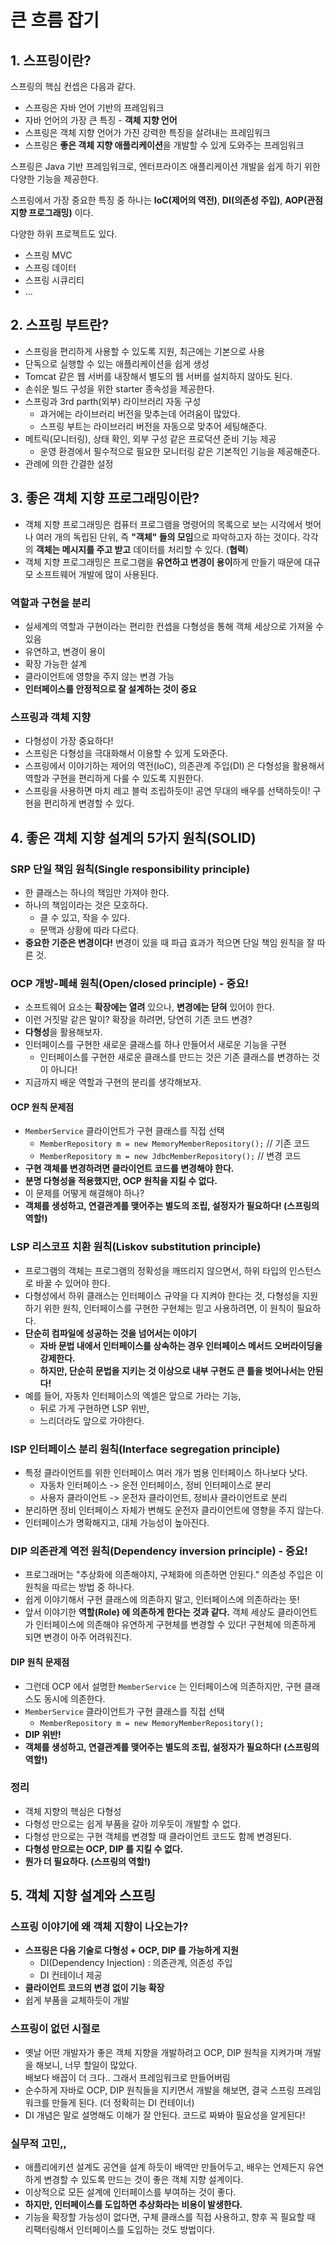 # 큰 흐름 잡기

## 1. 스프링이란?&#x20;

스프링의 핵심 컨셉은 다음과 같다.&#x20;

* 스프링은 자바 언어 기반의 프레임워크&#x20;
* 자바 언어의 가장 큰 특징 - **객체 지향 언어**
* 스프링은 객체 지향 언어가 가진 강력한 특징을 살려내는 프레임워크&#x20;
* 스프링은 **좋은 객체 지향 애플리케이션**을 개발할 수 있게 도와주는 프레임워크&#x20;

스프링은 Java 기반 프레임워크로, 엔터프라이즈 애플리케이션 개발을 쉽게 하기 위한 다양한 기능을 제공한다.&#x20;

스프링에서 가장 중요한 특징 중 하나는 **IoC(제어의 역전)**, **DI(의존성 주입)**, **AOP(관점 지향 프로그래밍)** 이다.&#x20;

다양한 하위 프로젝트도 있다.&#x20;

* 스프링 MVC
* 스프링 데이터
* 스프링 시큐리티&#x20;
* ...&#x20;

## 2. 스프링 부트란?&#x20;

* 스프링을 편리하게 사용할 수 있도록 지원, 최근에는 기본으로 사용&#x20;
* 단독으로 실행할 수 있는 애플리케이션을 쉽게 생성&#x20;
* Tomcat 같은 웹 서버를 내장해서 별도의 웹 서버를 설치하지 않아도 된다.&#x20;
* 손쉬운 빌드 구성을 위한 starter 종속성을 제공한다.
* 스프링과 3rd parth(외부) 라이브러리 자동 구성&#x20;
  * 과거에는 라이브러리 버전을 맞추는데 어려움이 많았다.&#x20;
  * 스프링 부트는 라이브러리 버전을 자동으로 맞추어 세팅해준다.&#x20;
* 메트릭(모니터링), 상태 확인, 외부 구성 같은 프로덕션 준비 기능 제공&#x20;
  * 운영 환경에서 필수적으로 필요한 모니터링 같은 기본적인 기능을 제공해준다.&#x20;
* 관례에 의한 간결한 설정

## 3. 좋은 객체 지향 프로그래밍이란?&#x20;

* 객체 지향 프로그래밍은 컴퓨터 프로그램을 명령어의 목록으로 보는 시각에서 벗어나 여러 개의 독립된 단위, 즉 **"객체" 들의 모임**으로 파악하고자 하는 것이다. 각각의 **객체는 메시지를 주고 받고** 데이터를 처리할 수 있다. (**협력**)&#x20;
* 객체 지향 프로그래밍은 프로그램을 **유연하고 변경이 용이**하게 만들기 때문에 대규모 소프트웨어 개발에 많이 사용된다.&#x20;

### 역할과 구현을 분리&#x20;

* 실세계의 역할과 구현이라는 편리한 컨셉을 다형성을 통해 객체 세상으로 가져올 수 있음&#x20;
* 유연하고, 변경이 용이&#x20;
* 확장 가능한 설계&#x20;
* 클라이언트에 영향을 주지 않는 변경 가능&#x20;
* **인터페이스를 안정적으로 잘 설계하는 것이 중요**

### 스프링과 객체 지향&#x20;

* 다형성이 가장 중요하다!&#x20;
* 스프링은 다형성을 극대화해서 이용할 수 있게 도와준다.&#x20;
* 스프링에서 이야기하는 제어의 역전(IoC), 의존관계 주입(DI) 은 다형성을 활용해서 역할과 구현을 편리하게 다룰 수 있도록 지원한다.&#x20;
* 스프링을 사용하면 마치 레고 블럭 조립하듯이! 공연 무대의 배우를 선택하듯이! 구현을 편리하게 변경할 수 있다.

## 4. 좋은 객체 지향 설계의 5가지 원칙(SOLID)&#x20;

### SRP 단일 책임 원칙(Single responsibility principle)

* 한 클래스는 하나의 책임만 가져야 한다.&#x20;
* 하나의 책임이라는 것은 모호하다.&#x20;
  * 클 수 있고, 작을 수 있다.&#x20;
  * 문맥과 상황에 따라 다르다.&#x20;
* **중요한 기준은 변경이다!** 변경이 있을 때 파급 효과가 적으면 단일 책임 원칙을 잘 따른 것.

### OCP 개방-폐쇄 원칙(Open/closed principle) - 중요!

* 소프트웨어 요소는 **확장에는 열려** 있으나, **변경에는 닫혀** 있어야 한다.&#x20;
* 이런 거짓말 같은 말이? 확장을 하려면, 당연히 기존 코드 변경?&#x20;
* **다형성**을 활용해보자.
* 인터페이스를 구현한 새로운 클래스를 하나 만들어서 새로운 기능을 구현
  * 인터페이스를 구현한 새로운 클래스를 만드는 것은 기존 클래스를 변경하는 것이 아니다!
* 지금까지 배운 역할과 구현의 분리를 생각해보자.

#### OCP 원칙 문제점&#x20;

* `MemberService` 클라이언트가 구현 클래스를 직접 선택&#x20;
  * `MemberRepository m = new MemoryMemberRepository();` // 기존 코드&#x20;
  * `MemberRepository m = new JdbcMemberRepository();` // 변경 코드&#x20;
* **구현 객체를 변경하려면 클라이언트 코드를 변경해야 한다.**&#x20;
* **분명 다형성을 적용했지만, OCP 원칙을 지킬 수 없다.**&#x20;
* 이 문제를 어떻게 해결해야 하나?&#x20;
* **객체를 생성하고, 연결관계를 맺어주는 별도의 조립, 설정자가 필요하다! (스프링의 역할!)**

### LSP 리스코프 치환 원칙(Liskov substitution principle)&#x20;

* 프로그램의 객체는 프로그램의 정확성을 깨뜨리지 않으면서, 하위 타입의 인스턴스로 바꿀 수 있어야 한다.&#x20;
* 다형성에서 하위 클래스는 인터페이스 규약을 다 지켜야 한다는 것, 다형성을 지원하기 위한 원칙, 인터페이스를 구현한 구현체는 믿고 사용하려면, 이 원칙이 필요하다.
* **단순히 컴파일에 성공하는 것을 넘어서는 이야기**
  * **자바 문법 내에서 인터페이스를 상속하는 경우 인터페이스 메서드 오버라이딩을 강제한다.**&#x20;
  * **하지만, 단순히 문법을 지키는 것 이상으로 내부 구현도 큰 틀을 벗어나서는 안된다!**&#x20;
* 예를 들어, 자동차 인터페이스의 엑셀은 앞으로 가라는 기능,&#x20;
  * 뒤로 가게 구현하면 LSP 위반,&#x20;
  * 느리더라도 앞으로 가야한다.&#x20;

### ISP 인터페이스 분리 원칙(Interface segregation principle)

* 특정 클라이언트를 위한 인터페이스 여러 개가 범용 인터페이스 하나보다 낫다.&#x20;
  * 자동차 인터페이스 -> 운전 인터페이스, 정비 인터페이스로 분리&#x20;
  * 사용자 클라이언트 -> 운전자 클라이언트, 정비사 클라이언트로 분리&#x20;
* 분리하면 정비 인터페이스 자체가 변해도 운전자 클라이언트에 영향을 주지 않는다.&#x20;
* 인터페이스가 명확해지고, 대체 가능성이 높아진다.&#x20;

### DIP 의존관계 역전 원칙(Dependency inversion principle) - 중요!

* 프로그래머는 "추상화에 의존해야지, 구체화에 의존하면 안된다." 의존성 주입은 이 원칙을 따르는 방법 중 하나다.&#x20;
* 쉽게 이야기해서 구현 클래스에 의존하지 말고, 인터페이스에 의존하라는 뜻!&#x20;
* 앞서 이야기한 **역할(Role) 에 의존하게 한다는 것과 같다.** 객체 세상도 클라이언트가 인터페이스에 의존해야 유연하게 구현체를 변경할 수 있다! 구현체에 의존하게 되면 변경이 아주 어려워진다.&#x20;

#### DIP 원칙 문제점&#x20;

* 그런데 OCP 에서 설명한 `MemberService` 는 인터페이스에 의존하지만, 구현 클래스도 동시에 의존한다.&#x20;
* `MemberService` 클라이언트가 구현 클래스를 직접 선택&#x20;
  * `MemberRepository m = new MemoryMemberRepository();`&#x20;
* **DIP 위반!**
* **객체를 생성하고, 연결관계를 맺어주는 별도의 조립, 설정자가 필요하다! (스프링의 역할!)**

### **정리**&#x20;

* 객체 지향의 핵심은 다형성&#x20;
* 다형성 만으로는 쉽게 부품을 갈아 끼우듯이 개발할 수 없다.&#x20;
* 다형성 만으로는 구현 객체를 변경할 때 클라이언트 코드도 함께 변경된다.&#x20;
* **다형성 만으로는 OCP, DIP 를 지킬 수 없다.**&#x20;
* **뭔가 더 필요하다. (스프링의 역할!)**

## 5. 객체 지향 설계와 스프링&#x20;

### 스프링 이야기에 왜 객체 지향이 나오는가?&#x20;

* **스프링은 다음 기술로 다형성 + OCP, DIP 를 가능하게 지원**&#x20;
  * DI(Dependency Injection) : 의존관계, 의존성 주입&#x20;
  * DI 컨테이너 제공&#x20;
* **클라이언트 코드의 변경 없이 기능 확장**&#x20;
* 쉽게 부품을 교체하듯이 개발

### 스프링이 없던 시절로&#x20;

* 옛날 어떤 개발자가 좋은 객체 지향을 개발하려고 OCP, DIP 원칙을 지켜가며 개발을 해보니, 너무 할일이 많았다.\
  배보다 배꼽이 더 크다.. 그래서 프레임워크로 만들어버림&#x20;
* 순수하게 자바로 OCP, DIP 원칙들을 지키면서 개발을 해보면, 결국 스프링 프레임워크를 만들게 된다. (더 정확히는 DI 컨테이너)&#x20;
* DI 개념은 말로 설명해도 이해가 잘 안된다. 코드로 짜봐야 필요성을 알게된다!&#x20;

### 실무적 고민,,&#x20;

* 애플리에키션 설계도 공연을 설계 하듯이 배역만 만들어두고, 배우는 언제든지 유연하게 변경할 수 있도록 만드는 것이 좋은 객체 지향 설계이다.&#x20;
* 이상적으로 모든 설계에 인터페이스를 부여하는 것이 좋다.&#x20;
* **하지만, 인터페이스를 도입하면 추상화라는 비용이 발생한다.**&#x20;
* 기능을 확장할 가능성이 없다면, 구체 클래스를 직접 사용하고, 향후 꼭 필요할 때 리팩터링해서 인터페이스를 도입하는 것도 방법이다.&#x20;
